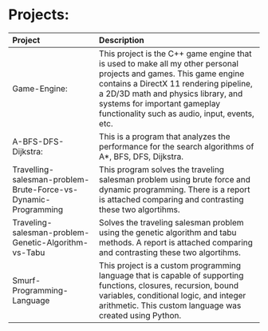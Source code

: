 # Projects:
| Project                                                                       | Description      |
|:-------------------------------------------------------------------------------|:------------|
| Game-Engine:                                                                       |  This project is the C++ game engine that is used to make all my other personal projects and games. This game engine contains a DirectX 11 rendering pipeline, a 2D/3D math and physics library, and systems for important gameplay functionality such as audio, input, events, etc.       |
| A-BFS-DFS-Dijkstra:                                                           |  This is a program that analyzes the performance for the search algorithms of A*, BFS, DFS, Dijkstra.       |
| Travelling-salesman-problem-Brute-Force-vs-Dynamic-Programming                |  This program solves the traveling salesman problem using brute force and dynamic programming. There is a report is attached comparing and contrasting these two algortihms.        |
| Traveling-salesman-problem-Genetic-Algorithm-vs-Tabu                          |  Solves the traveling salesman problem using the genetic algorithm and tabu methods. A report is attached comparing and contrasting these two algortihms.     |
| Smurf-Programming-Language                                                    | This project is a custom programming language that is capable of supporting functions, closures, recursion, bound variables, conditional logic, and integer arithmetic. This custom language was created using Python.       | 

<!--
**DylanWeeks2/DylanWeeks2** is a ✨ _special_ ✨ repository because its `README.md` (this file) appears on your GitHub profile.

Here are some ideas to get you started:

- 🔭 I’m currently working on ...
- 🌱 I’m currently learning ...
- 👯 I’m looking to collaborate on ...
- 🤔 I’m looking for help with ...
- 💬 Ask me about ...
- 📫 How to reach me: ...
- 😄 Pronouns: ...
- ⚡ Fun fact: ...
-->
